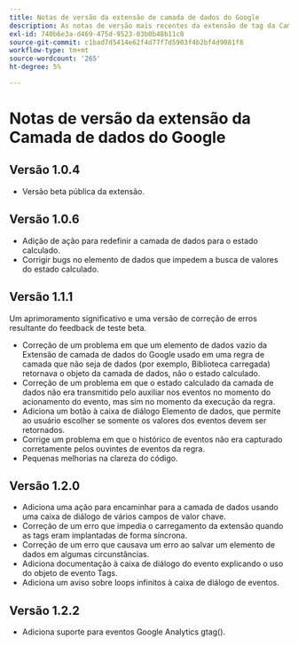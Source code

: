 ```yaml
---
title: Notas de versão da extensão de camada de dados do Google
description: As notas de versão mais recentes da extensão de tag da Camada de dados da Google na Adobe Experience Platform.
exl-id: 740b6e3a-d469-475d-9523-03b0b48b11c8
source-git-commit: c1bad7d5414e62f4d77f7d5903f4b2bf4d9081f8
workflow-type: tm+mt
source-wordcount: '265'
ht-degree: 5%

---
```


# Notas de versão da extensão da Camada de dados do Google

## Versão 1.0.4

* Versão beta pública da extensão.

## Versão 1.0.6

* Adição de ação para redefinir a camada de dados para o estado calculado.
* Corrigir bugs no elemento de dados que impedem a busca de valores do estado calculado.

## Versão 1.1.1

Um aprimoramento significativo e uma versão de correção de erros resultante do feedback de teste beta.

* Correção de um problema em que um elemento de dados vazio da Extensão de camada de dados do Google usado em uma regra de camada que não seja de dados (por exemplo, Biblioteca carregada) retornava o objeto da camada de dados, não o estado calculado.
* Correção de um problema em que o estado calculado da camada de dados não era transmitido pelo auxiliar nos eventos no momento do acionamento do evento, mas sim no momento da execução da regra.
* Adiciona um botão à caixa de diálogo Elemento de dados, que permite ao usuário escolher se somente os valores dos eventos devem ser retornados.
* Corrige um problema em que o histórico de eventos não era capturado corretamente pelos ouvintes de eventos da regra.
* Pequenas melhorias na clareza do código.

## Versão 1.2.0

* Adiciona uma ação para encaminhar para a camada de dados usando uma caixa de diálogo de vários campos de valor chave.
* Correção de um erro que impedia o carregamento da extensão quando as tags eram implantadas de forma síncrona.
* Correção de um erro que causava um erro ao salvar um elemento de dados em algumas circunstâncias.
* Adiciona documentação à caixa de diálogo do evento explicando o uso do objeto de evento Tags.
* Adiciona um aviso sobre loops infinitos à caixa de diálogo de eventos.

## Versão 1.2.2

* Adiciona suporte para eventos Google Analytics gtag().

